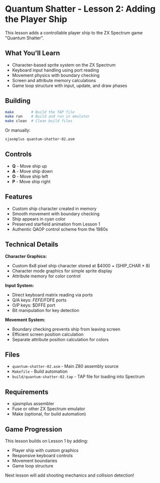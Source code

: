 # Quantum Shatter - Lesson 2: Adding the Player Ship

This lesson adds a controllable player ship to the ZX Spectrum game "Quantum Shatter".

## What You'll Learn

- Character-based sprite system on the ZX Spectrum
- Keyboard input handling using port reading
- Movement physics with boundary checking
- Screen and attribute memory calculations
- Game loop structure with input, update, and draw phases

## Building

```bash
make        # Build the TAP file
make run    # Build and run in emulator
make clean  # Clean build files
```

Or manually:
```bash
sjasmplus quantum-shatter-02.asm
```

## Controls

- **Q** - Move ship up
- **A** - Move ship down
- **O** - Move ship left
- **P** - Move ship right

## Features

- Custom ship character created in memory
- Smooth movement with boundary checking
- Ship appears in cyan color
- Preserved starfield animation from Lesson 1
- Authentic QAOP control scheme from the 1980s

## Technical Details

**Character Graphics:**
- Custom 8x8 pixel ship character stored at $4000 + (SHIP_CHAR * 8)
- Character mode graphics for simple sprite display
- Attribute memory for color control

**Input System:**
- Direct keyboard matrix reading via ports
- Q/A keys: $FEFE/$FDFE ports
- O/P keys: $DFFE port
- Bit manipulation for key detection

**Movement System:**
- Boundary checking prevents ship from leaving screen
- Efficient screen position calculation
- Separate attribute position calculation for colors

## Files

- `quantum-shatter-02.asm` - Main Z80 assembly source
- `Makefile` - Build automation
- `build/quantum-shatter-02.tap` - TAP file for loading into Spectrum

## Requirements

- sjasmplus assembler
- Fuse or other ZX Spectrum emulator
- Make (optional, for build automation)

## Game Progression

This lesson builds on Lesson 1 by adding:
- Player ship with custom graphics
- Responsive keyboard controls
- Movement boundaries
- Game loop structure

Next lesson will add shooting mechanics and collision detection!